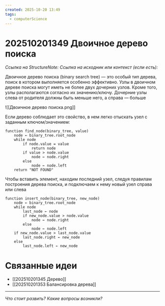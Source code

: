 ```yaml
---
created: 2025-10-20 13:49
tags:
  - computerScience
---
```

# 202510201349 Двоичное дерево поиска

*Ссылка на StructureNote:*
*Ссылка на исходник или контекст (если есть):* 

Двоичное дерево поиска (binary search tree) — это особый тип дерева, поиск в котором выполняется особенно эффективно. Узлы в двоичном дереве поиска могут иметь не более двух дочерних узлов. Кроме того, узлы располагаются согласно их значению/ключу. Дочерние узлы слева от родителя должны быть меньше него, а справа — больше

![[Двоичное дерево поиска.png]]

Если дерево соблюдает это свойство, в нем легко отыскать узел с заданным ключом/значением:

```
function find_node(binary_tree, value)
    node ← binary_tree.root_node
    while node
        if node.value = value
            return node
        if value > node.value
            node ← node.right
        else
            node ← node.left
    return "NOT FOUND"
```

Чтобы вставить элемент, находим последний узел, следуя правилам построения дерева поиска, и подключаем к нему новый узел справа или слева

```
function insert_node(binary_tree, new_node)
    node ← binary_tree.root_node
    while node
        last_node ← node
        if new_node.value > node.value
            node ← node.right
        else
            node ← node.left
    if new_node.value > last_node.value
        last_node.right ← new_node
    else
        last_node.left ← new_node
```

# Связанные идеи

- [[202510201345 Дерево]]
- [[202510201353 Балансировка дерева]] 
---

*Что стоит развить? Какие вопросы возникли?*
